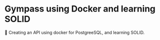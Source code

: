 # Gympass using Docker and learning SOLID
:whale: Creating an API using docker for PostgreeSQL, and learning SOLID.
